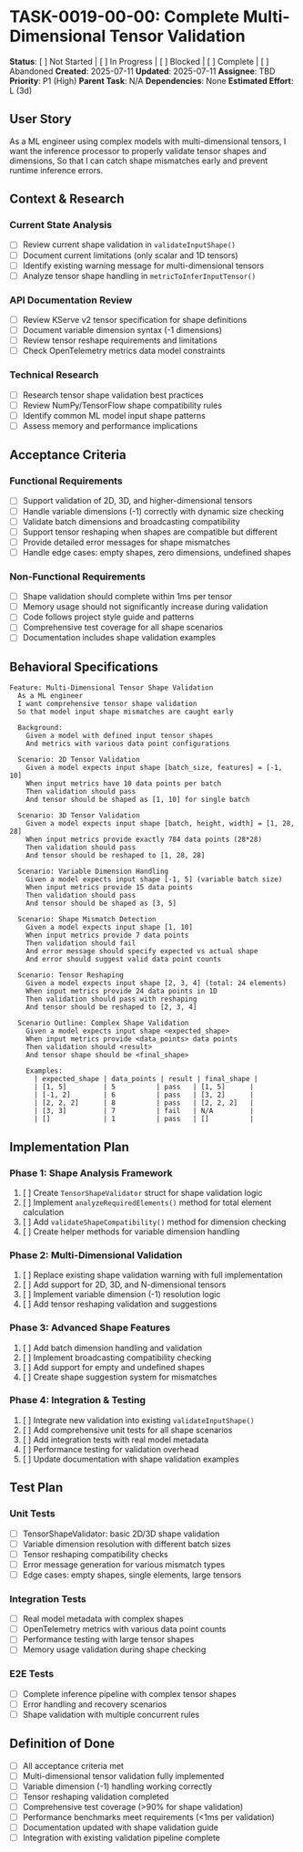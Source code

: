 # TASK-0019-00-00: Complete Multi-Dimensional Tensor Validation

**Status**: [ ] Not Started | [ ] In Progress | [ ] Blocked | [ ] Complete | [ ] Abandoned
**Created**: 2025-07-11
**Updated**: 2025-07-11
**Assignee**: TBD
**Priority**: P1 (High)
**Parent Task**: N/A
**Dependencies**: None
**Estimated Effort**: L (3d)

## User Story
As a ML engineer using complex models with multi-dimensional tensors,
I want the inference processor to properly validate tensor shapes and dimensions,
So that I can catch shape mismatches early and prevent runtime inference errors.

## Context & Research

### Current State Analysis
- [ ] Review current shape validation in `validateInputShape()`
- [ ] Document current limitations (only scalar and 1D tensors)
- [ ] Identify existing warning message for multi-dimensional tensors
- [ ] Analyze tensor shape handling in `metricToInferInputTensor()`

### API Documentation Review
- [ ] Review KServe v2 tensor specification for shape definitions
- [ ] Document variable dimension syntax (-1 dimensions)
- [ ] Review tensor reshape requirements and limitations
- [ ] Check OpenTelemetry metrics data model constraints

### Technical Research
- [ ] Research tensor shape validation best practices
- [ ] Review NumPy/TensorFlow shape compatibility rules
- [ ] Identify common ML model input shape patterns
- [ ] Assess memory and performance implications

## Acceptance Criteria

### Functional Requirements
- [ ] Support validation of 2D, 3D, and higher-dimensional tensors
- [ ] Handle variable dimensions (-1) correctly with dynamic size checking
- [ ] Validate batch dimensions and broadcasting compatibility
- [ ] Support tensor reshaping when shapes are compatible but different
- [ ] Provide detailed error messages for shape mismatches
- [ ] Handle edge cases: empty shapes, zero dimensions, undefined shapes

### Non-Functional Requirements
- [ ] Shape validation should complete within 1ms per tensor
- [ ] Memory usage should not significantly increase during validation
- [ ] Code follows project style guide and patterns
- [ ] Comprehensive test coverage for all shape scenarios
- [ ] Documentation includes shape validation examples

## Behavioral Specifications

```gherkin
Feature: Multi-Dimensional Tensor Shape Validation
  As a ML engineer
  I want comprehensive tensor shape validation
  So that model input shape mismatches are caught early

  Background:
    Given a model with defined input tensor shapes
    And metrics with various data point configurations

  Scenario: 2D Tensor Validation
    Given a model expects input shape [batch_size, features] = [-1, 10]
    When input metrics have 10 data points per batch
    Then validation should pass
    And tensor should be shaped as [1, 10] for single batch

  Scenario: 3D Tensor Validation
    Given a model expects input shape [batch, height, width] = [1, 28, 28]
    When input metrics provide exactly 784 data points (28*28)
    Then validation should pass
    And tensor should be reshaped to [1, 28, 28]

  Scenario: Variable Dimension Handling
    Given a model expects input shape [-1, 5] (variable batch size)
    When input metrics provide 15 data points
    Then validation should pass
    And tensor should be shaped as [3, 5]

  Scenario: Shape Mismatch Detection
    Given a model expects input shape [1, 10]
    When input metrics provide 7 data points
    Then validation should fail
    And error message should specify expected vs actual shape
    And error should suggest valid data point counts

  Scenario: Tensor Reshaping
    Given a model expects input shape [2, 3, 4] (total: 24 elements)
    When input metrics provide 24 data points in 1D
    Then validation should pass with reshaping
    And tensor should be reshaped to [2, 3, 4]

  Scenario Outline: Complex Shape Validation
    Given a model expects input shape <expected_shape>
    When input metrics provide <data_points> data points
    Then validation should <result>
    And tensor shape should be <final_shape>

    Examples:
      | expected_shape | data_points | result | final_shape |
      | [1, 5]         | 5          | pass   | [1, 5]      |
      | [-1, 2]        | 6          | pass   | [3, 2]      |
      | [2, 2, 2]      | 8          | pass   | [2, 2, 2]   |
      | [3, 3]         | 7          | fail   | N/A         |
      | []             | 1          | pass   | []          |
```

## Implementation Plan

### Phase 1: Shape Analysis Framework
1. [ ] Create `TensorShapeValidator` struct for shape validation logic
2. [ ] Implement `analyzeRequiredElements()` method for total element calculation
3. [ ] Add `validateShapeCompatibility()` method for dimension checking
4. [ ] Create helper methods for variable dimension handling

### Phase 2: Multi-Dimensional Validation
1. [ ] Replace existing shape validation warning with full implementation
2. [ ] Add support for 2D, 3D, and N-dimensional tensors
3. [ ] Implement variable dimension (-1) resolution logic
4. [ ] Add tensor reshaping validation and suggestions

### Phase 3: Advanced Shape Features
1. [ ] Add batch dimension handling and validation
2. [ ] Implement broadcasting compatibility checking
3. [ ] Add support for empty and undefined shapes
4. [ ] Create shape suggestion system for mismatches

### Phase 4: Integration & Testing
1. [ ] Integrate new validation into existing `validateInputShape()`
2. [ ] Add comprehensive unit tests for all shape scenarios
3. [ ] Add integration tests with real model metadata
4. [ ] Performance testing for validation overhead
5. [ ] Update documentation with shape validation examples

## Test Plan

### Unit Tests
- [ ] TensorShapeValidator: basic 2D/3D shape validation
- [ ] Variable dimension resolution with different batch sizes
- [ ] Tensor reshaping compatibility checks
- [ ] Error message generation for various mismatch types
- [ ] Edge cases: empty shapes, single elements, large tensors

### Integration Tests
- [ ] Real model metadata with complex shapes
- [ ] OpenTelemetry metrics with various data point counts
- [ ] Performance testing with large tensor shapes
- [ ] Memory usage validation during shape checking

### E2E Tests
- [ ] Complete inference pipeline with complex tensor shapes
- [ ] Error handling and recovery scenarios
- [ ] Shape validation with multiple concurrent rules

## Definition of Done
- [ ] All acceptance criteria met
- [ ] Multi-dimensional tensor validation fully implemented
- [ ] Variable dimension (-1) handling working correctly
- [ ] Tensor reshaping validation completed
- [ ] Comprehensive test coverage (>90% for shape validation)
- [ ] Performance benchmarks meet requirements (<1ms per validation)
- [ ] Documentation updated with shape validation guide
- [ ] Integration with existing validation pipeline complete